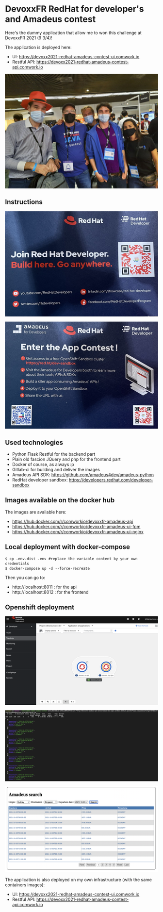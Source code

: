 # DevoxxFR RedHat for developer's and Amadeus contest

Here's the dummy application that allow me to won this challenge at DevoxxFR 2021 (9 3/4)!

The application is deployed here: 
* UI: https://devoxx2021-redhat-amadeus-contest-ui.comwork.io
* Restful API: https://devoxx2021-redhat-amadeus-contest-api.comwork.io

![devoxxfr](./img/devoxxfr.jpg)

## Instructions

![instructions1](./img/instructions1.jpg)

![instructions2](./img/instructions2.jpg)

## Used technologies

* Python Flask Restful for the backend part
* Plain old fascion JQuery and php for the frontend part
* Docker of course, as always :p
* Gitlab-ci for building and deliver the images
* Amadeus API SDK: https://github.com/amadeus4dev/amadeus-python
* RedHat developer sandbox: https://developers.redhat.com/developer-sandbox

## Images available on the docker hub

The images are available here:
* https://hub.docker.com/r/comworkio/devoxxfr-amadeus-api
* https://hub.docker.com/r/comworkio/devoxxfr-amadeus-ui-fpm
* https://hub.docker.com/r/comworkio/devoxxfr-amadeus-ui-nginx

## Local deployment with docker-compose

```shell
$ cp .env.dist .env #replace the variable content by your own credentials
$ docker-compose up -d --force-recreate
```

Then you can go to:
* http://localhost:8011 : for the api
* http://localhost:8012 : for the frontend

## Openshift deployment

![oc](./img/openshift.png)

![api](./img/api.png)

![ui](./img/ui.png)

The application is also deployed on my own infrastructure (with the same containers images): 
* UI: https://devoxx2021-redhat-amadeus-contest-ui.comwork.io
* Restful API: https://devoxx2021-redhat-amadeus-contest-api.comwork.io
